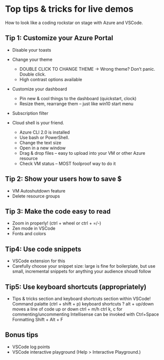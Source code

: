 # Top tips & tricks for live demos

How to look like a coding rockstar on stage with Azure and VSCode.

[comment]: # (Consider adding screenshots for each of these tips)

## Tip 1: Customize your Azure Portal

[comment]: # (If you're doing an Azure demo - you're probably going to have the Portal up)

* Disable your toasts
* Change your theme
  * DOUBLE CLICK TO CHANGE THEME -> Wrong theme? Don’t panic. Double click.
  * High contrast options available
* Customize your dashboard

    [comment]: # (You know you can pin your resources to the dashboard, but…)

  * Pin new & cool things to the dashboard (quickstart, clock)
  * Resize them, rearrange them – just like win10 start menu

* Subscription filter

    [comment]: # (you have multiple subscriptions, don’t want everyone to see your personal resources. Those are the ones I’m making Satya pay for.)

* Cloud shell is your friend.
  * Azure CLI 2.0 is installed
  * Use bash or PowerShell.
  * Change the text size
  * Open in a new window
  * Drag & drop files – easy to upload into your VM or other Azure resource
  * Check VM status – MOST foolproof way to do it

## Tip 2: Show your users how to save $

* VM Autoshutdown feature
* Delete resource groups

## Tip 3: Make the code easy to read

* Zoom in properly! (ctrl + wheel or ctrl + =/-)
* Zen mode in VSCode
* Fonts and colors

## Tip4: Use code snippets

* VSCode extension for this
* Carefully choose your snippet size: large is fine for boilerplate, but use small, incremental snippets for anything your audience shoudl follow

## Tip5: Use keyboard shortcuts (appropriately)

* Tips & tricks section and keyboard shortcuts section within VSCode!
Command palatte (ctrl + shift + p)
keyboard shortcuts ?
alt + up/down moves a line of code up or down
ctrl + m/h
ctrl k, c for commenting/uncommenting
Intellisense can be invoked with Ctrl+Space
Formatting Shift + Alt + F

## Bonus tips

* VSCode log points
* VSCode interactive playground (Help > Interactive Playground.)